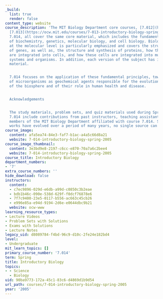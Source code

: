 ```yaml
---
_build:
  list: true
  render: false
content_type: website
course_description: 'The MIT Biology Department core courses, [7.012](https://ocw.mit.edu/courses/7-012-introduction-to-biology-fall-2004/),
  [7.013](https://ocw.mit.edu/courses/7-013-introductory-biology-spring-2018/), and
  7.014, all cover the same core material, which includes the fundamental principles
  of biochemistry, genetics, molecular biology, and cell biology. Biological function
  at the molecular level is particularly emphasized and covers the structure and regulation
  of genes, as well as, the structure and synthesis of proteins, how these molecules
  are integrated into cells, and how these cells are integrated into multicellular
  systems and organisms. In addition, each version of the subject has its own distinctive
  material.


  7.014 focuses on the application of these fundamental principles, toward an understanding
  of microorganisms as geochemical agents responsible for the evolution and renewal
  of the biosphere and of their role in human health and disease.


  Acknowledgements


  The study materials, problem sets, and quiz materials used during Spring 2005 for
  7.014 include contributions from past instructors, teaching assistants, and other
  members of the MIT Biology Department affiliated with course 7.014. Since the following
  works have evolved over a period of many years, no single source can be attributed.'
course_image:
  content: afa5ea74-84e3-faf7-b1ac-a4a5c66d8a21
  website: 7-014-introductory-biology-spring-2005
course_image_thumbnail:
  content: 3e3bd9e8-2197-c6cc-e870-70a7a6c2bee4
  website: 7-014-introductory-biology-spring-2005
course_title: Introductory Biology
department_numbers:
- '7'
extra_course_numbers: ''
hide_download: false
instructors:
  content:
  - c7ec9896-029d-e6db-a99d-c0850c3b2eae
  - bdb1b46c-090e-538d-629f-f0dcf76878e6
  - 7f7c9400-23e5-0117-b556-ac663c45cb26
  - e996e85a-e94d-9194-2d6e-e0644dbc9b21
  website: ocw-www
learning_resource_types:
- Lecture Videos
- Problem Sets with Solutions
- Exams with Solutions
- Lecture Notes
legacy_uid: d8089784-f4bd-96c9-d10c-2fe24e182bd4
level:
- Undergraduate
mit_learn_topics: []
primary_course_number: '7.014'
term: Spring
title: Introductory Biology
topics:
- - Science
  - Biology
uid: 90ba9773-172a-45c1-83c6-d4869d1b9d54
url_path: courses/7-014-introductory-biology-spring-2005
year: '2005'
---
```


